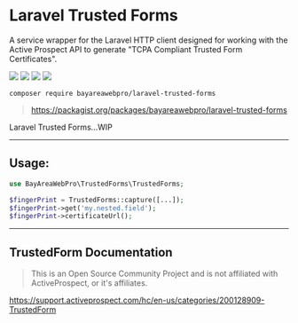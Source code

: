 # Laravel Trusted Forms

A service wrapper for the Laravel HTTP client designed for working with the Active Prospect API to generate "TCPA Compliant Trusted Form Certificates".

![](https://github.com/bayareawebpro/laravel-trusted-forms/workflows/ci/badge.svg)
![](https://img.shields.io/packagist/dt/bayareawebpro/laravel-trusted-forms.svg)
![](https://img.shields.io/github/v/release/bayareawebpro/laravel-trusted-forms.svg)
![](https://img.shields.io/badge/License-MIT-success.svg)


```shell script
composer require bayareawebpro/laravel-trusted-forms
```

> https://packagist.org/packages/bayareawebpro/laravel-trusted-forms

Laravel Trusted Forms...WIP

--- 

## Usage: 
```php
use BayAreaWebPro\TrustedForms\TrustedForms;

$fingerPrint = TrustedForms::capture([...]);
$fingerPrint->get('my.nested.field');
$fingerPrint->certificateUrl();
```

--- 

## TrustedForm Documentation

> This is an Open Source Community Project and is not affiliated with ActiveProspect, or it's affiliates.

https://support.activeprospect.com/hc/en-us/categories/200128909-TrustedForm
